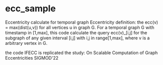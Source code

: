 # ecc_sample
Eccentricity calculate for temporal graph
Eccentricity definition: the ecc(v) = max(dist(u,v)) for all vertices u in graph G.
For a temporal graph G with timestamp in [1,max], this code calculate the query ecc(v)_[i,j] for the subgraph of any given interval [i,j] with i,j in range[1,max], where v is a arbitrary vertex in G.

the code IFECC is replicated the study:
On Scalable Computation of Graph Eccentricities SIGMOD'22
